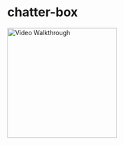 # chatter-box

<img src='Demo.gif' title='Video Walkthrough' width='' alt='Video Walkthrough' width="450" height="250"/>
